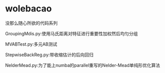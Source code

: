 # wolebacao
没那么随心所欲的代码系列

GroupingMdis.py:使用马氏距离对特征进行重要性加权然后均匀分组

MVABTest.py:多元AB测试

StepwiseBackReg.py:带收缩估计的后向回归

NelderMead.py:为了能上numba的parallel重写的Nelder-Mead单纯形优化算法
